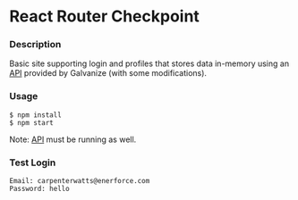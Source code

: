 # React Router Checkpoint

### Description

Basic site supporting login and profiles that stores data in-memory using an [API](https://github.com/JBallin/g-api) provided by Galvanize (with some modifications).

### Usage

```shell
$ npm install
$ npm start
```

Note: [API](https://github.com/JBallin/g-api) must be running as well.

### Test Login

```
Email: carpenterwatts@enerforce.com
Password: hello
```
